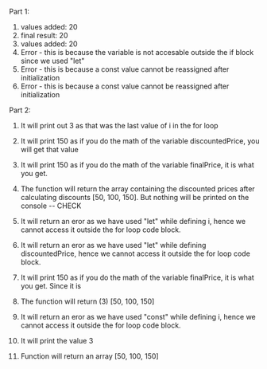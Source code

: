 Part 1:

1. values added: 20
2. final result: 20
3. values added: 20
4. Error - this is because the variable is not accesable outside the if block since we used "let"
5. Error - this is because a const value cannot be reassigned after initialization
6. Error - this is because a const value cannot be reassigned after initialization


Part 2:

1. It will print out 3 as that was the last value of i in the for loop
2. It will print 150 as if you do the math of the variable discountedPrice, you will get that value
   
3. It will print 150 as if you do the math of the variable finalPrice, it is what you get.


4. The function will return the array containing the discounted prices after calculating discounts [50, 100, 150]. But nothing will be printed on the console -- CHECK


5. It will return an eror as we have used "let" while defining i, hence we cannot access it outside the for loop    code block.
6. It will return an eror as we have used "let" while defining discountedPrice, hence we cannot access it outside the for loop code block.
7. It will print 150 as if you do the math of the variable finalPrice, it is what you get. Since it is

8. The function will return (3) [50, 100, 150]
9.  It will return an eror as we have used "const" while defining i, hence we cannot access it outside the for loop code block.
10. It will print the value 3

11. Function will return an array [50, 100, 150]




